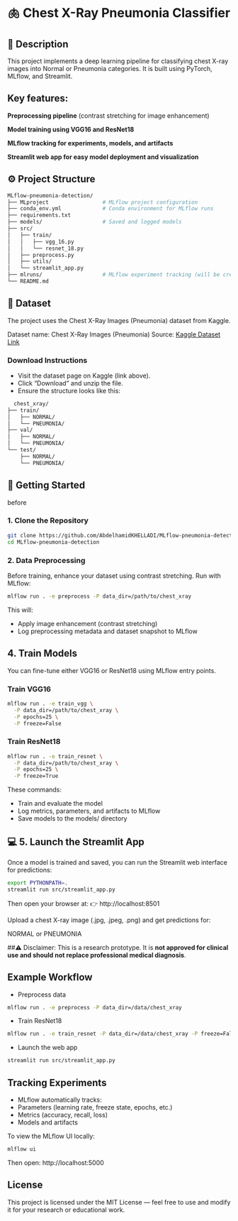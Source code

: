 # 🫁 Chest X-Ray Pneumonia Classifier  

## 📘 Description

This project implements a deep learning pipeline for classifying chest X-ray images into Normal or Pneumonia categories.
It is built using PyTorch, MLflow, and Streamlit.

## Key features:

**Preprocessing pipeline** (contrast stretching for image enhancement)

**Model training using VGG16 and ResNet18**

**MLflow tracking for experiments, models, and artifacts**

**Streamlit web app for easy model deployment and visualization**

## ⚙️ Project Structure
```bash
MLflow-pneumonia-detection/
├── MLproject                 # MLflow project configuration
├── conda_env.yml             # Conda environment for MLflow runs
├── requirements.txt          
├── models/                   # Saved and logged models
├── src/
│   ├── train/
│   │   ├── vgg_16.py
│   │   └── resnet_18.py
│   ├── preprocess.py
│   ├── utils/
│   └── streamlit_app.py
├── mlruns/                   # MLflow experiment tracking (will be created after running the training scripts)
└── README.md
```
## 📂 Dataset

The project uses the Chest X-Ray Images (Pneumonia) dataset from Kaggle.

 Dataset name: Chest X-Ray Images (Pneumonia)
 Source: [Kaggle Dataset Link](https://www.kaggle.com/datasets/paultimothymooney/chest-xray-pneumonia)

### Download Instructions

* Visit the dataset page on Kaggle (link above).
* Click “Download” and unzip the file.
* Ensure the structure looks like this:
```bash
  chest_xray/
├── train/
│   ├── NORMAL/
│   └── PNEUMONIA/
├── val/
│   ├── NORMAL/
│   └── PNEUMONIA/
└── test/
    ├── NORMAL/
    └── PNEUMONIA/
```

## 🚀 Getting Started
before 
### 1. Clone the Repository
```bash
git clone https://github.com/AbdelhamidKHELLADI/MLflow-pneumonia-detection.git
cd MLflow-pneumonia-detection
```
 ### 2. Data Preprocessing

Before training, enhance your dataset using contrast stretching.
Run with MLflow:
```bash
mlflow run . -e preprocess -P data_dir=/path/to/chest_xray
```
This will:
* Apply image enhancement (contrast stretching)
* Log preprocessing metadata and dataset snapshot to MLflow

## 4. Train Models

You can fine-tune either VGG16 or ResNet18 using MLflow entry points.

### Train VGG16
```bash
mlflow run . -e train_vgg \
  -P data_dir=/path/to/chest_xray \
  -P epochs=25 \
  -P freeze=False
```
### Train ResNet18
```bash
mlflow run . -e train_resnet \
  -P data_dir=/path/to/chest_xray \
  -P epochs=25 \
  -P freeze=True
```

These commands:
* Train and evaluate the model
* Log metrics, parameters, and artifacts to MLflow
* Save models to the models/ directory

## 💻 5. Launch the Streamlit App

Once a model is trained and saved, you can run the Streamlit web interface for predictions:

```bash
export PYTHONPATH=. 
streamlit run src/streamlit_app.py
```

Then open your browser at:
👉 http://localhost:8501

Upload a chest X-ray image (.jpg, .jpeg, .png) and get predictions for:

NORMAL or PNEUMONIA

##⚠️ Disclaimer:
This is a research prototype. It is **not approved for clinical use and should not replace professional medical diagnosis**.

## Example Workflow

* Preprocess data
```bash
mlflow run . -e preprocess -P data_dir=/data/chest_xray
```
* Train ResNet18
```bash
mlflow run . -e train_resnet -P data_dir=/data/chest_xray -P freeze=False
```
* Launch the web app
```bash
streamlit run src/streamlit_app.py
```

## Tracking Experiments
* MLflow automatically tracks:
* Parameters (learning rate, freeze state, epochs, etc.)
* Metrics (accuracy, recall, loss)
* Models and artifacts

To view the MLflow UI locally:
```bash
mlflow ui
```

Then open: http://localhost:5000


## License

This project is licensed under the MIT License — feel free to use and modify it for your research or educational work.
